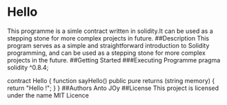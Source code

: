 # Hello
This programme is a simle contract written in solidity.It can be used as a stepping stone for more complex projects in future. 
##Description
This program serves as a simple and straightforward introduction to Solidity programming, and can be used as a stepping stone for more complex projects in the future.
##Getting Started
###Executing Programme
pragma solidity ^0.8.4;

contract Hello {
    function sayHello() public pure returns (string memory) {
        return "Hello !";
    }
}
##Authors
Anto JOy
##License
This project is licensed under the name MIT Licence
